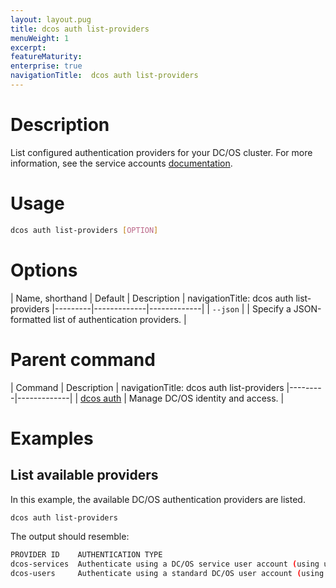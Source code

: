 ```yaml
---
layout: layout.pug
title: dcos auth list-providers
menuWeight: 1
excerpt:
featureMaturity:
enterprise: true
navigationTitle:  dcos auth list-providers
---
```


# Description
List configured authentication providers for your DC/OS cluster. For more information, see the service accounts [documentation](/docs/1.9/security/ent/service-auth/).

# Usage

```bash
dcos auth list-providers [OPTION]
```

# Options

| Name, shorthand | Default | Description |
navigationTitle:  dcos auth list-providers
|---------|-------------|-------------|
| `--json`   |             | Specify a JSON-formatted list of authentication providers. |

# Parent command

| Command | Description |
navigationTitle:  dcos auth list-providers
|---------|-------------|
| [dcos auth](/docs/1.9/cli/command-reference/dcos-auth/) |  Manage DC/OS identity and access. |

# Examples

## List available providers

In this example, the available DC/OS authentication providers are listed.

```bash
dcos auth list-providers
```

The output should resemble:

```bash
PROVIDER ID    AUTHENTICATION TYPE                                                               
dcos-services  Authenticate using a DC/OS service user account (using username and private key)  
dcos-users     Authenticate using a standard DC/OS user account (using username and password)   
```